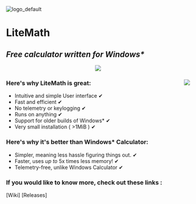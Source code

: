 <picture>
  <source media="(prefers-color-scheme: dark)" srcset="https://github.com/2606bih/LiteMath/assets/142507461/d1cb240d-cd68-4730-8e4f-7c68a1902a67">
  <source media="(prefers-color-scheme: light)" srcset="https://github.com/2606bih/LiteMath/assets/142507461/88d80200-6b6c-4668-bd00-185c9072da19">
  <img alt="logo_default" src="https://github.com/2606bih/LiteMath/assets/142507461/d1cb240d-cd68-4730-8e4f-7c68a1902a67">
</picture>

# LiteMath

## _Free calculator written for Windows*_
<p align = "center">
<a href="./LICENSE.md"><img src="https://img.shields.io/badge/license-MIT-orange.svg"></a>
</p>

### Here's why LiteMath is great:  <img align="right" src="https://github.com/2606bih/LiteMath/assets/142507461/57085c2f-6f38-4087-9a11-e518886a0bee"> 
- Intuitive and simple User interface ✔
- Fast and efficient ✔
- No telemetry or keylogging ✔
- Runs on anything ✔
- Support for older builds of Windows* ✔
- Very small installation ( >1MiB ) ✔

### Here's why it's better than Windows* Calculator:
- Simpler, meaning less hassle figuring things out. ✔
- Faster, uses _up to_ 5x times less memory! ✔
- Telemetry-free, unlike Windows Calculator ✔

### If you would like to know more, check out these links :
[Wiki]
[Releases]
